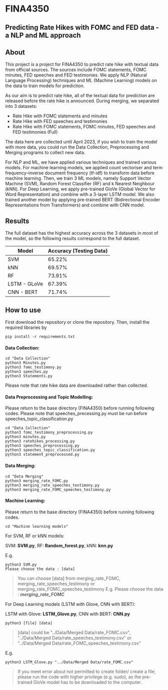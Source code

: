 # FINA4350
## Predicting Rate Hikes with FOMC and FED data - a NLP and ML approach

## About
This project is a project for FINA4350 to predict rate hike with textual data from official sources. The sources include FOMC statements, FOMC minutes, FED speeches and FED testimonies. We apply NLP (Natural Language Processing) techniques and ML (Machine Learning) models on the data to train models for prediction.

As our aim is to predict rate hike, all of the textual data for prediction are released before the rate hike is announced. During merging, we separated into 3 datasets:
- Rate Hike with FOMC statements and minutes
- Rate Hike with FED speeches and testimonies
- Rate Hike with FOMC statements, FOMC minutes, FED speeches and FED testimonies (Full)

The data here are collected until April 2023, if you wish to train the model with more data, you could run the Data Collection, Preprocessing and Merging programs to collect new data.

For NLP and ML, we have applied various techniques and trained various models. For machine learning models, we applied count vectoriser and term frequency–inverse document frequency (tf-idf) to transform data before machine learning. Then, we train 3 ML models, namely Support Vector Machine (SVM), Random Forest Classifier (RF) and k Nearest Neighbour (kNN). For Deep Learning, we apply pre-trained GloVe (Global Vector for Word Representation) and combine with a 3-layer LSTM model. We also trained another model by applying pre-trained BERT (Bidirectional Encoder Representations from Transformers) and combine with CNN model.

## Results
The full dataset has the highest accuracy across the 3 datasets in most of the model, so the following results correspond to the full dataset.

| Model        | Accuracy (Testing Data) |
|--------------|-------------------------|
| SVM          | 65.22%                  |
| kNN          | 69.57%                  |
| RF           | 73.91%                  |
| LSTM - GLoVe | 67.39%                  |
| CNN - BERT   | 71.74%                  |

## How to use
First download the repository or clone the repository. Then, install the required libraries by

    pip install -r requirements.txt
  
#### Data Collection:

    cd "Data Collection"
    python3 Minutes.py
    python3 fomc_testimony.py
    python3 speeches.py
    python3 Statements.py

Please note that rate hike data are downloaded rather than collected.

#### Data Preprocessing and Topic Modelling:
Please return to the base directory (FINA4350) before running following codes.
Please note that speeches_precessing.py must be run before speeches_topic_classification.py

    cd "Data Collection"
    python3 fomc_testimony_preprocessing.py
    python3 minutes.py
    python3 ratehikes_processing.py
    python3 speeches_preprocessing.py
    python3 speeches_topic_classification.py
    python3 statement_preprocessed.py
    
#### Data Merging:

    cd "Data Merging"
    python3 merging_rate_FOMC.py
    python3 merging_rate_speeches_testimony.py
    python3 merging_rate_FOMC_speeches_testimony.py

#### Machine Learning:
Please return to the base directory (FINA4350) before running following codes.

    cd "Machine learning models"
    
For SVM, RF or kNN models:

SVM: **SVM.py**, RF: **Random_forest.py**, kNN: **knn.py**

E.g.

    python3 SVM.py
    Please choose the data : [data]
    
>You can choose [data] from merging_rate_FOMC, merging_rate_speeches_testimony or merging_rate_FOMC_speeches_testimony
>E.g. Please choose the data : ***merging_rate_FOMC***

For Deep Learning models (LSTM with Glove, CNN with BERT):

LSTM with Glove: **LSTM_Glove.py**, CNN with BERT: **CNN.py**

    python3 [file] [data]
    
>[data] could be "../Data/Merged Data/rate_FOMC.csv", "../Data/Merged Data/rate_speeches_testimony.csv" or "../Data/Merged Data/rate_FOMC_speeches_testimony.csv"

E.g.

    python3 LSTM_Glove.py "../Data/Merged Data/rate_FOMC.csv"
    
>If you meet error about not permitted to create folder/ create a file, please run the code with higher privilege (e.g. sudo), as the pre-trained GloVe model has to be downloaded to the computer.
    
